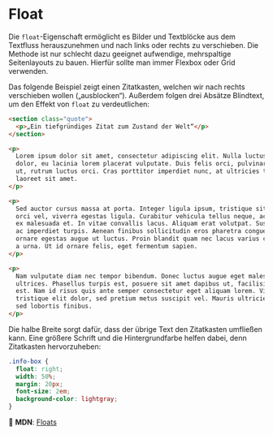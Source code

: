 # Float

Die `float`-Eigenschaft ermöglicht es Bilder und Textblöcke aus dem Textfluss herauszunehmen und nach links oder rechts zu verschieben. Die Methode ist nur schlecht dazu geeignet aufwendige, mehrspaltige Seitenlayouts zu bauen. Hierfür sollte man immer Flexbox oder Grid verwenden.

Das folgende Beispiel zeigt einen Zitatkasten, welchen wir nach rechts verschieben wollen („ausblocken“). Außerdem folgen drei Absätze Blindtext, um den Effekt von `float` zu verdeutlichen:

```html
<section class="quote">
  <p>„Ein tiefgründiges Zitat zum Zustand der Welt“</p>
</section>

<p>
  Lorem ipsum dolor sit amet, consectetur adipiscing elit. Nulla luctus aliquam
  dolor, eu lacinia lorem placerat vulputate. Duis felis orci, pulvinar id metus
  ut, rutrum luctus orci. Cras porttitor imperdiet nunc, at ultricies tellus
  laoreet sit amet.
</p>

<p>
  Sed auctor cursus massa at porta. Integer ligula ipsum, tristique sit amet
  orci vel, viverra egestas ligula. Curabitur vehicula tellus neque, ac ornare
  ex malesuada et. In vitae convallis lacus. Aliquam erat volutpat. Suspendisse
  ac imperdiet turpis. Aenean finibus sollicitudin eros pharetra congue. Duis
  ornare egestas augue ut luctus. Proin blandit quam nec lacus varius commodo et
  a urna. Ut id ornare felis, eget fermentum sapien.
</p>

<p>
  Nam vulputate diam nec tempor bibendum. Donec luctus augue eget malesuada
  ultrices. Phasellus turpis est, posuere sit amet dapibus ut, facilisis sed
  est. Nam id risus quis ante semper consectetur eget aliquam lorem. Vivamus
  tristique elit dolor, sed pretium metus suscipit vel. Mauris ultricies lectus
  sed lobortis finibus.
</p>
```

Die halbe Breite sorgt dafür, dass der übrige Text den Zitatkasten umfließen kann. Eine größere Schrift und die Hintergrundfarbe helfen dabei, denn Zitatkasten hervorzuheben:

```css
.info-box {
  float: right;
  width: 50%;
  margin: 20px;
  font-size: 2em;
  background-color: lightgray;
}
```

📖 **MDN**: [Floats](https://developer.mozilla.org/en-US/docs/Learn/CSS/CSS_layout/Floats)

